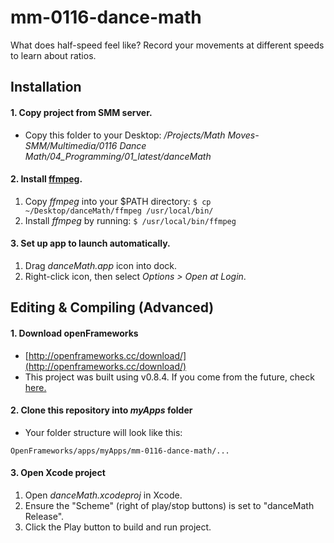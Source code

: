 # mm-0116-dance-math
What does half-speed feel like? Record your movements at different speeds to  learn about ratios.

## Installation
#### 1. Copy project from SMM server.
* Copy this folder to your Desktop: */Projects/Math Moves-SMM/Multimedia/0116 Dance Math/04_Programming/01_latest/danceMath*   

#### 2. Install [ffmpeg](https://www.ffmpeg.org/).
1. Copy *ffmpeg* into your $PATH directory: ``` $ cp ~/Desktop/danceMath/ffmpeg /usr/local/bin/ ```
2. Install *ffmpeg* by running: ```$ /usr/local/bin/ffmpeg```

#### 3. Set up app to launch automatically.
1. Drag *danceMath.app* icon into dock.
2. Right-click icon, then select *Options > Open at Login*.


## Editing & Compiling (Advanced)
#### 1. Download openFrameworks
* [http://openframeworks.cc/download/](http://openframeworks.cc/download/)
* This project was built using v0.8.4.  If you come from the future, check [here.](http://openframeworks.cc/download/older.html)

#### 2. Clone this repository into *myApps* folder
* Your folder structure will look like this:
```
OpenFrameworks/apps/myApps/mm-0116-dance-math/...
```

#### 3. Open Xcode project
1. Open *danceMath.xcodeproj* in Xcode.
2. Ensure the "Scheme" (right of play/stop buttons) is set to "danceMath Release".
3. Click the Play button to build and run project.
